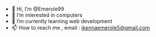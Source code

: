 - 👋 Hi, I’m @Emerole99
- 👀 I’m interested in computers
- 🌱 I’m currently learning web development 
- 📫 How to reach me , email : ikennaemerole5@gmail.com

<!---
Emerole99/Emerole99 is a ✨ special ✨ repository because its `README.md` (this file) appears on your GitHub profile.
You can click the Preview link to take a look at your changes.
--->
